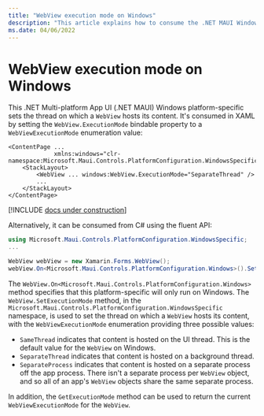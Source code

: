 ```yaml
---
title: "WebView execution mode on Windows"
description: "This article explains how to consume the .NET MAUI Windows platform-specific that sets the thread on which a WebView hosts its content."
ms.date: 04/06/2022
---
```


# WebView execution mode on Windows

This .NET Multi-platform App UI (.NET MAUI) Windows platform-specific sets the thread on which a `WebView` hosts its content. It's consumed in XAML by setting the `WebView.ExecutionMode` bindable property to a `WebViewExecutionMode` enumeration value:

```xaml
<ContentPage ...
             xmlns:windows="clr-namespace:Microsoft.Maui.Controls.PlatformConfiguration.WindowsSpecific;assembly=Microsoft.Maui.Controls">
    <StackLayout>
        <WebView ... windows:WebView.ExecutionMode="SeparateThread" />
        ...
    </StackLayout>
</ContentPage>
```

[!INCLUDE [docs under construction](~/includes/preview-note.md)]

Alternatively, it can be consumed from C# using the fluent API:

```csharp
using Microsoft.Maui.Controls.PlatformConfiguration.WindowsSpecific;
...

WebView webView = new Xamarin.Forms.WebView();
webView.On<Microsoft.Maui.Controls.PlatformConfiguration.Windows>().SetExecutionMode(WebViewExecutionMode.SeparateThread);
```

The `WebView.On<Microsoft.Maui.Controls.PlatformConfiguration.Windows>` method specifies that this platform-specific will only run on Windows. The `WebView.SetExecutionMode` method, in the `Microsoft.Maui.Controls.PlatformConfiguration.WindowsSpecific` namespace, is used to set the thread on which a `WebView` hosts its content, with the `WebViewExecutionMode` enumeration providing three possible values:

- `SameThread` indicates that content is hosted on the UI thread. This is the default value for the `WebView` on Windows.
- `SeparateThread` indicates that content is hosted on a background thread.
- `SeparateProcess` indicates that content is hosted on a separate process off the app process. There isn't a separate process per `WebView` object, and so all of an app's `WebView` objects share the same separate process.

In addition, the `GetExecutionMode` method can be used to return the current `WebViewExecutionMode` for the `WebView`.
